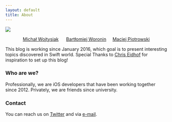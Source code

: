 ```yaml
---
layout: default
title: About
---
```

<img class="aligncenter size-medium" src="https://raw.githubusercontent.com/swiftingio/blog/%2334-🎂-Happy-Birthday/us_black.png">
<p style="text-align: center;"><a href="https://twitter.com/MichalWojtysiak">Michał Wojtysiak</a>&nbsp; &nbsp; &nbsp;&nbsp;<a href="https://twitter.com/BWoronin">Bartłomiej Woronin</a>&nbsp; &nbsp; &nbsp;<a href="https://twitter.com/paciej00">Maciej Piotrowski</a></p>

This blog is working since January 2016, which goal is to present interesting topics discovered in Swift world. Special Thanks to <a href="https://twitter.com/chriseidhof">Chris Eidhof</a> for inspiration to set up this blog!

### Who are we?
Professionally, we are iOS developers that have been working together since 2012. Privately, we are friends since university.
### Contact
You&nbsp;can reach us on&nbsp;<a href="https://twitter.com/swiftingio">Twitter</a>&nbsp;and via&nbsp;<a href="mailto:contact@swifting.io">e-mail</a>.